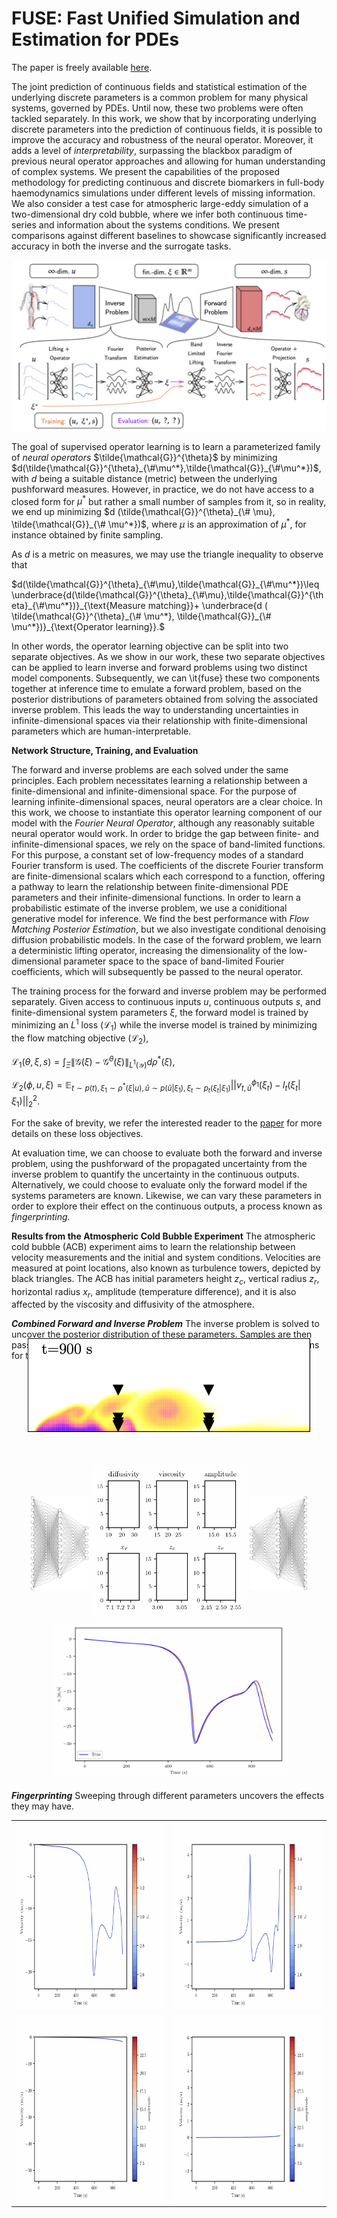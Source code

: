 # FUSE: Fast Unified Simulation and Estimation for PDEs

The paper is freely available [here](https://arxiv.org/pdf/2405.14558).

The joint prediction of continuous fields and statistical estimation of the underlying discrete parameters is a common problem for many physical systems, governed by PDEs. Until now, these two problems were often tackled separately. In this work, we show that by incorporating underlying discrete parameters into the prediction of continuous fields, it is possible to improve the accuracy and robustness of the neural operator. Moreover, it adds a level of *interpretability*, surpassing the blackbox paradigm of previous neural operator approaches and allowing for human understanding of complex systems. We present the capabilities of the proposed methodology for predicting continuous and discrete biomarkers in full-body haemodynamics simulations under different levels of missing information. We also consider a test case for atmospheric large-eddy simulation of a two-dimensional dry cold bubble, where we infer both continuous time-series and information about the systems conditions. We present comparisons against different baselines to showcase significantly increased accuracy in both the inverse and the surrogate tasks.

![](images/FUSE_diagram.png)


The goal of supervised operator learning is to learn a parameterized family of *neural operators* $`\tilde{\mathcal{G}}^{\theta}`$ by minimizing $`d(\tilde{\mathcal{G}}^{\theta}_{\#\mu^*},\tilde{\mathcal{G}}_{\#\mu^*})`$, with $d$ being a suitable distance (metric) between the underlying pushforward measures. However, in practice, we do not have access to a closed form for $`\mu^*`$ but rather a small number of samples from it, so in reality, we end up minimizing $`d (\tilde{\mathcal{G}}^{\theta}_{\# \mu}, \tilde{\mathcal{G}}_{\# \mu^*})`$, where $\mu$ is an approximation of $`\mu^*`$, for instance obtained by finite sampling. 

As $d$ is a metric on measures, we may use the triangle inequality to observe that 

$`d(\tilde{\mathcal{G}}^{\theta}_{\#\mu},\tilde{\mathcal{G}}_{\#\mu^*})\leq \underbrace{d(\tilde{\mathcal{G}}^{\theta}_{\#\mu},\tilde{\mathcal{G}}^{\theta}_{\#\mu^*})}_{\text{Measure matching}}+ \underbrace{d ( \tilde{\mathcal{G}}^{\theta}_{\# \mu^*}, \tilde{\mathcal{G}}_{\# \mu^*})}_{\text{Operator learning}}.`$

In other words, the operator learning objective can be split into two separate objectives. As we show in our work, these two separate objectives can be applied to learn inverse and forward problems using two distinct model components. Subsequently, we can \it{fuse} these two components together at inference time to emulate a forward problem, based on the posterior distributions of parameters obtained from solving the associated inverse problem. This leads the way to understanding uncertainties in infinite-dimensional spaces via their relationship with finite-dimensional parameters which are human-interpretable. 

**Network Structure, Training, and Evaluation**

The forward and inverse problems are each solved under the same principles. Each problem necessitates learning a relationship between a finite-dimensional and infinite-dimensional space. For the purpose of learning infinite-dimensional spaces, neural operators are a clear choice. In this work, we choose to instantiate this operator learning component of our model with the *Fourier Neural Operator*, although any reasonably suitable neural operator would work. In order to bridge the gap between finite- and infinite-dimensional spaces, we rely on the space of band-limited functions. For this purpose, a constant set of low-frequency modes of a standard Fourier transform is used. The coefficients of the discrete Fourier transform are finite-dimensional scalars which each correspond to a function, offering a pathway to learn the relationship between finite-dimensional PDE parameters and their infinite-dimensional functions. In order to learn a probabilistic estimate of the inverse problem, we use a coniditional generative model for inference. We find the best performance with *Flow Matching Posterior Estimation*, but we also investigate conditional denoising diffusion probabilistic models. In the case of the forward problem, we learn a deterministic lifting operator, increasing the dimensionality of the low-dimensional parameter space to the space of band-limited Fourier coefficients, which will subsequently be passed to the neural operator. 

The training process for the forward and inverse problem may be performed separately. Given access to continuous inputs $u$, continuous outputs $s$, and finite-dimensional system parameters $\xi$, the forward model is trained by minimizing an $L^1$ loss ($\mathcal{L}_1$) while the inverse model is trained by minimizing the flow matching objective ($\mathcal{L}_2$),

$`\mathcal{L}_1(\theta, \xi, s) =   \int_{\Xi} \| \mathcal{G}(\xi) - \mathcal{G}^{\theta}(\xi)\|_{L^1(\mathcal{Y})} d \rho^*(\xi),`$

$`\mathcal{L}_2(\phi, u, \xi) = \mathbb{E}_{t\sim p(t), \xi_1 \sim \rho^*(\xi | u), \hat{u} \sim p(\hat{u}|\xi_1), \xi_t \sim p_t(\xi_t| \xi_1)}||v^{\phi_1}_{t, \hat{u}}(\xi_t) - l_t(\xi_t|\xi_1)||_2^2.`$

For the sake of brevity, we refer the interested reader to the [paper](https://arxiv.org/pdf/2405.14558) for more details on these loss objectives.

At evaluation time, we can choose to evaluate both the forward and inverse problem, using the pushforward of the propagated uncertainty from the inverse problem to quantify the uncertainty in the continuous outputs. Alternatively, we could choose to evaluate only the forward model if the systems parameters are known. Likewise, we can vary these parameters in order to explore their effect on the continuous outputs, a process known as *fingerprinting*.

**Results from the Atmospheric Cold Bubble Experiment**
The atmospheric cold bubble (ACB) experiment aims to learn the relationship between velocity measurements and the initial and system conditions. Velocities are measured at point locations, also known as turbulence towers, depicted by black triangles. The ACB has initial parameters height $z_c$, vertical radius $z_r$, horizontal radius $x_r$, amplitude (temperature difference), and it is also affected by the viscosity and diffusivity of the atmosphere. 

***Combined Forward and Inverse Problem***
The inverse problem is solved to uncover the posterior distribution of these parameters. Samples are then passed through the forward model to calculate an ensemble of predictions for the velocity at a given location. 
<div align="center">
  <img src="images/input.png" alt="Input" height="150" style="position: relative; bottom: 50px;"/>
  <img src="images/nn.svg" alt="Inverse Process" height="150" style="position: relative; bottom: 50px;"/>
  <img src="images/histogram.gif" alt="Inverse Process" height="250"/>
  <img src="images/nn.svg" alt="Forward Process" height="150" style="transform: rotate(180deg); position: relative; bottom: 50px;"/>
  <img src="images/outputs_u.gif" alt="Prediction" height="250"/> 
</div>

***Fingerprinting***
Sweeping through different parameters uncovers the effects they may have. 

<table align="center">
  <tr>
    <td><img src="images/u_zc.gif" alt="Input" height="300"></td>
    <td><img src="images/w_zc.gif" alt="NN Process" height="300"></td>
  </tr>
  <tr>
    <td><img src="images/u_amplitude.gif" alt="Inverse Process" height="300"></td>
    <td><img src="images/w_amplitude.gif" alt="Prediction" height="300"></td>
  </tr>
</table>

